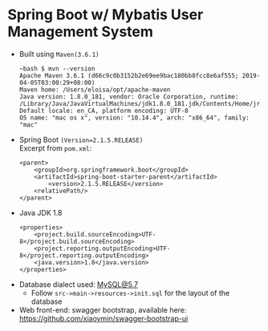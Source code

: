 # Spring Boot w/ Mybatis User Management System
- Built using ```Maven(3.6.1)```
    ``````
    ~bash $ mvn --version
    Apache Maven 3.6.1 (d66c9c0b3152b2e69ee9bac180bb8fcc8e6af555; 2019-04-05T03:00:29+08:00)
    Maven home: /Users/eloisa/opt/apache-maven
    Java version: 1.8.0_181, vendor: Oracle Corporation, runtime: /Library/Java/JavaVirtualMachines/jdk1.8.0_181.jdk/Contents/Home/jre
    Default locale: en_CA, platform encoding: UTF-8
    OS name: "mac os x", version: "10.14.4", arch: "x86_64", family: "mac"
    ``````
- Spring Boot ```(Version=2.1.5.RELEASE)``` \
    Excerpt from ```pom.xml```:
    ``````
    <parent>
      	<groupId>org.springframework.boot</groupId>
      	<artifactId>spring-boot-starter-parent</artifactId>
            <version>2.1.5.RELEASE</version>
   		<relativePath/>
    </parent>
    ``````
- Java JDK 1.8
    ``````
    <properties>
    	<project.build.sourceEncoding>UTF-8</project.build.sourceEncoding>
    	<project.reporting.outputEncoding>UTF-8</project.reporting.outputEncoding>
   		<java.version>1.8</java.version>
    </properties>
    ``````
- Database dialect used: MySQL@5.7
    - Follow ```src->main->resources->init.sql``` for the layout of the database
- Web front-end: swagger bootstrap, available here: https://github.com/xiaoymin/swagger-bootstrap-ui
